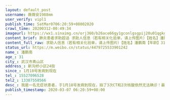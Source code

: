 ```yaml
---
layout: default_post
username: 薇薇安1988mm
user_verify: vipl1
publish_time: SatMar0706:20:59+08002020
crawl_time: 20200312-00:49:34
imageurl: https://wx1.sinaimg.cn/orj360/b26ace66gy1gconlgsgpij20u01qgkge.jpg,https://wx1.sinaimg.cn/orj360/b26ace66gy1gconlhnmj8j20u01qg4qp.jpg,https://wx1.sinaimg.cn/orj360/b26ace66gy1gconli7j64j20u01qgh93.jpg,https://wx2.sinaimg.cn/orj360/b26ace66gy1gconliojnuj20u01qgk50.jpg
content_brief: 肺炎患者求助超话 求助人信息（若有相关化验单，请上传图片）【姓名】潘鹏南【年龄】31【所在城市】武汉市青山区【所在小区、社区】新沟桥小区24街【患病时间】1月18号发病到现在【联系方式】●●●【其他紧急联系人】●●●【病情描述】我是一名无症状患者，于1月18号发病到现 ...全文
content_full_raw: 求助人信息（若有相关化验单，请上传图片）【姓名】潘鹏南【年龄】31【所在城市】武汉市青山区【所在小区、社区】新沟桥小区24街【患病时间】1月18号发病到现在【联系方式】●●●【其他紧急联系人】●●●【病情描述】我是一名无症状患者，于1月18号发病到现在，拍了3次CT和2次核酸依然无法确诊！最近身体状况也是越来越差，我早期的症状是打喷嚏，打寒战全身一直发抖，生物钟紊乱48小时睡不着睡着也很容易惊醒，头晕恶心，四肢无力，腰背肌肉酸痛，骨节酸痛，结膜炎，胸口闷好像有什么压在胸口喘不过气，偶尔呼吸困难心慌心跳很快，一直腹泻拉水一天5-10次，肚子胀气一直打屁，口苦痰黄，舌苔发白，没有食欲吃不下饭吃饭像嚼腊现在的症状是咽痛且痛的很厉害甚至呼吸困难，一直腹泻，头疼，心脏疼，肾疼，胃疼食道反流，口苦痰黄痰中带血，乳腺疼，子宫一侧疼，经常觉得脑部血压高异常难受目前我们全家都是无症状患者，我父母从一月底就开始一直打喷嚏，流清鼻涕醒鼻涕次数也很多，痰也很多，差不多持续了一个多月，到2月22号我妈右边胸口痛的厉害给他吃了点药，稍微好了点左边又开始隐隐痛，2月26号带她去拍了CT是双肺纤维钙化我爸于3月3号开始腹泻一天十多次，晚上吃不下饭，半夜一直干咳，这几天也是咽痛我弟也是一直无症状，最近开始打喷嚏偶有咳嗽希望能得到正规医院的救治，我们这边的社区找过无数次就是说我没有病，我身体有没有我自己难道不清楚每天难受的想死
status_url: https://m.weibo.cn/status/4479725533901242
name_: 潘鹏南
age_: 31
city_: 武汉市青山区
address_: 新沟桥小区24街
since_: 1月18号发病到现在
tel_: 15527096528
tel2_: 13387558566
desc_: 我是一名无症状患者，于1月18号发病到现在，拍了3次CT和2次核酸依然无法确诊！最近身体状况也是越来越差，我早期的症状是打喷嚏，打寒战全身一直发抖，生物钟紊乱48小时睡不着睡着也很容易惊醒，头晕恶心，四肢无力，腰背肌肉酸痛，骨节酸痛，结膜炎，胸口闷好像有什么压在胸口喘不过气，偶尔呼吸困难心慌心跳很快，一直腹泻拉水一天5-10次，肚子胀气一直打屁，口苦痰黄，舌苔发白，没有食欲吃不下饭吃饭像嚼腊现在的症状是咽痛且痛的很厉害甚至呼吸困难，一直腹泻，头疼，心脏疼，肾疼，胃疼食道反流，口苦痰黄痰中带血，乳腺疼，子宫一侧疼，经常觉得脑部血压高异常难受目前我们全家都是无症状患者，我父母从一月底就开始一直打喷嚏，流清鼻涕醒鼻涕次数也很多，痰也很多，差不多持续了一个多月，到2月22号我妈右边胸口痛的厉害给他吃了点药，稍微好了点左边又开始隐隐痛，2月26号带她去拍了CT是双肺纤维钙化我爸于3月3号开始腹泻一天十多次，晚上吃不下饭，半夜一直干咳，这几天也是咽痛我弟也是一直无症状，最近开始打喷嚏偶有咳嗽希望能得到正规医院的救治，我们这边的社区找过无数次就是说我没有病，我身体有没有我自己难道不清楚每天难受的想死
publish_timestamp: 2020-03-07 06:20:59+08:00
---
```


